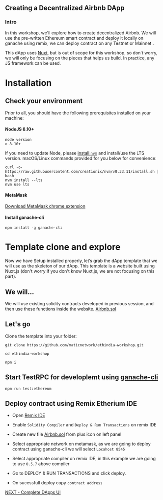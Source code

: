 ## Creating a Decentralized Airbnb DApp
### Intro
In this workshop, we'll explore how to create decentralized Airbnb. We will use the pre-written Ethereum smart contract and deploy it locally on ganache using remix, we can deploy contract on any Testnet or Mainnet .

This dApp uses [Nuxt](https://nuxtjs.org/), but is out of scope for this workshop, so don't worry, we will only be focusing on the pieces that helps us build. In practice, any JS framework can be used.


# Installation
## Check your environment
Prior to all, you should have the following prerequisites installed on your machine:
#### NodeJS 8.10+
```
node version
> 8.10+
```
If you need to update Node, please [install `nvm`](https://github.com/creationix/nvm#installation) and install/use the LTS version. macOS/Linux commands provided for you below for convenience:
```
curl -o- https://raw.githubusercontent.com/creationix/nvm/v0.33.11/install.sh | bash
nvm install --lts
nvm use lts
```
#### MetaMask

[Download MetaMask chrome extension](https://metamask.io/)


#### Install ganache-cli
```
npm install -g ganache-cli
```

# Template clone and explore
Now we have Setup installed properly, let’s grab the dApp template that we will use as the skeleton of our dApp. This template is a website built using Nuxt.js (don't worry if you don't know Nuxt.js, we are not focusing on this part).

## We will...
We will use existing solidity contracts developed in previous session, and then use these functions inside the website.
[Airbnb.sol](./contracts/Airbnb.sol)

## Let's go

Clone the template into your folder:
```
git clone https://github.com/maticnetwork/ethindia-workshop.git

cd ethindia-workshop

npm i
```

## Start TestRPC for developlemt using [ganache-cli](https://github.com/trufflesuite/ganache-cli)

```
npm run test:ethereum
```

## Deploy contract using Remix Etherium IDE

- Open [Remix IDE](https://remix.ethereum.org)

- Enable `Solidity Compiler` and `Deploy & Run Transactions` on remix IDE

- Create new file [Airbnb.sol](./contracts/Airbnb.sol) from plus icon on left panel

- Select appropriate network on metamask, as we are going to deploy contract using ganache-cli we will select `Locahost 8545`

- Select appropriate compiler on remix IDE, in this example we are going to use `0.5.7` above compiler

- Go to DEPLOY & RUN TRANSACTIONS and click deploy.

- On sucessfull deploy copy `contract address`


[NEXT - Complete DApps UI ](./dapps.md)
